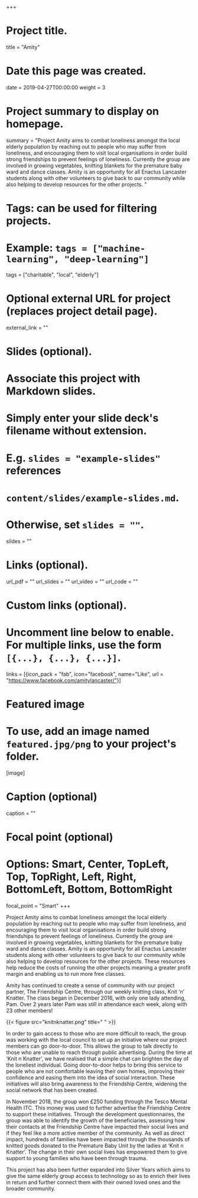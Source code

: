 +++
# Project title.
title = "Amity"

# Date this page was created.
date = 2019-04-27T00:00:00
weight = 3

# Project summary to display on homepage.
summary = "Project Amity aims to combat loneliness amongst the local elderly population by reaching out to people who may suffer from loneliness, and encouraging them to visit local organisations in order build strong friendships to prevent feelings of loneliness. Currently the group are involved in growing vegetables, knitting blankets for the premature baby ward and dance classes. Amity is an opportunity for all Enactus Lancaster students along with other volunteers to give back to our community while also helping to develop resources for the other projects. "

# Tags: can be used for filtering projects.
# Example: `tags = ["machine-learning", "deep-learning"]`
tags = ["charitable", "local", "elderly"]

# Optional external URL for project (replaces project detail page).
external_link = ""

# Slides (optional).
#   Associate this project with Markdown slides.
#   Simply enter your slide deck's filename without extension.
#   E.g. `slides = "example-slides"` references 
#   `content/slides/example-slides.md`.
#   Otherwise, set `slides = ""`.
slides = ""

# Links (optional).
url_pdf = ""
url_slides = ""
url_video = ""
url_code = ""

# Custom links (optional).
#   Uncomment line below to enable. For multiple links, use the form `[{...}, {...}, {...}]`.
links = [{icon_pack = "fab", icon="facebook", name="Like", url = "https://www.facebook.com/amitylancaster/"}]

# Featured image
# To use, add an image named `featured.jpg/png` to your project's folder. 
[image]
  # Caption (optional)
  caption = ""
  
  # Focal point (optional)
  # Options: Smart, Center, TopLeft, Top, TopRight, Left, Right, BottomLeft, Bottom, BottomRight
  focal_point = "Smart"
+++

Project Amity aims to combat loneliness amongst the local elderly population by reaching out to people who may suffer from loneliness, and encouraging them to visit local organisations in order build strong friendships to prevent feelings of loneliness. Currently the group are involved in growing vegetables, knitting blankets for the premature baby ward and dance classes. Amity is an opportunity for all Enactus Lancaster students along with other volunteers to give back to our community while also helping to develop resources for the other projects. These resources help reduce the costs of running the other projects meaning a greater profit margin and enabling us to run more free classes.

Amity has continued to create a sense of community with our project partner, The Friendship Centre, through our weekly knitting class, Knit ‘n’ Knatter. The class began in December 2016, with only one lady attending, Pam. Over 2 years later Pam was still in attendance each week, along with 23 other members!

{{< figure src="knitnknatter.png" title=" " >}}

In order to gain access to those who are more difficult to reach, the group was working with the local council to set up an initiative where our project members can go door-to-door. This allows the group to talk directly to those who are unable to reach through public advertising. During the time at ‘Knit n Knatter’, we have realised that a simple chat can brighten the day of the loneliest individual. Going door-to-door helps to bring this service to people who are not comfortable leaving their own homes, improving their confidence and easing them into the idea of social interaction. These initiatives will also bring awareness to the Friendship Centre, widening the social network that has been created.

In November 2018, the group won £250 funding through the Tesco Mental Health ITC. This money was used to further advertise the Friendship Centre to support these initiatives. Through the development questionnaires, the group was able to identify the growth of the beneficiaries, assessing how their contacts at the Friendship Centre have impacted their social lives and if they feel like a more active member of the community. As well as direct impact, hundreds of families have been impacted through the thousands of knitted goods donated to the Premature Baby Unit by the ladies at ‘Knit n Knatter’. The change in their own social lives has empowered them to give support to young families who have been through trauma. 

This project has also been further expanded into Silver Years which aims to give the same elderly group access to technology so as to enrich their lives in return and further connect them with their owned loved ones and the broader community. 

